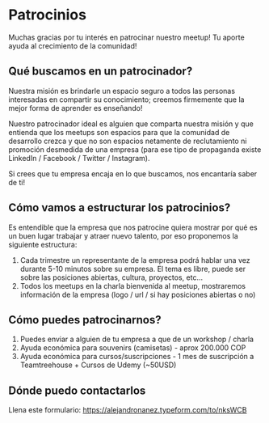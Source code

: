 # Patrocinios

Muchas gracias por tu interés en patrocinar nuestro meetup! Tu aporte ayuda al crecimiento de la comunidad!

## Qué buscamos en un patrocinador?

Nuestra misión es brindarle un espacio seguro a todos las personas interesadas en compartir su conocimiento; creemos firmemente que la mejor forma de aprender es enseñando!

Nuestro patrocinador ideal es alguien que comparta nuestra misión y que entienda que los meetups son espacios para que la comunidad de desarrollo crezca y que no son espacios netamente de reclutamiento ni promoción desmedida de una empresa (para ese tipo de propaganda existe LinkedIn / Facebook / Twitter / Instagram).

Si crees que tu empresa encaja en lo que buscamos, nos encantaría saber de ti!

## Cómo vamos a estructurar los patrocinios?

Es entendible que la empresa que nos patrocine quiera mostrar por qué es un buen lugar trabajar y atraer nuevo talento, por eso proponemos la siguiente estructura:

1. Cada trimestre un representante de la empresa podrá hablar una vez durante 5-10 minutos sobre su empresa. El tema es libre, puede ser sobre las posiciones abiertas, cultura, proyectos, etc...
2. Todos los meetups en la charla bienvenida al meetup, mostraremos información de la empresa (logo / url / si hay posiciones abiertas o no)

## Cómo puedes patrocinarnos?

1. Puedes enviar a alguien de tu empresa a que de un workshop / charla
2. Ayuda económica para souvenirs (camisetas) - aprox 200.000 COP
3. Ayuda económica para cursos/suscripciones - 1 mes de suscripción a Teamtreehouse + Cursos de Udemy (~50USD)

## Dónde puedo contactarlos

Llena este formulario: https://alejandronanez.typeform.com/to/nksWCB
